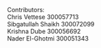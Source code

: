 Contributors:\
Chris Vettese 300057713\
Sibgatullah Shaikh 300072099\
Krishna Dube 300056692\
Nader El-Ghotmi 300051343
